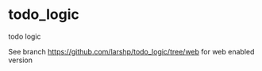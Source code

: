 # todo_logic
todo logic

See branch https://github.com/larshp/todo_logic/tree/web for web enabled version
